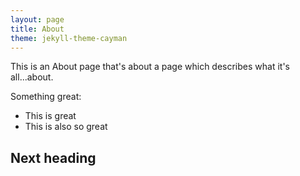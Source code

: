 ```yaml
---
layout: page
title: About
theme: jekyll-theme-cayman
---
```


This is an About page that's about a page which describes what it's all...about. 

Something great: 
- This is great
- This is also so great

## Next heading

